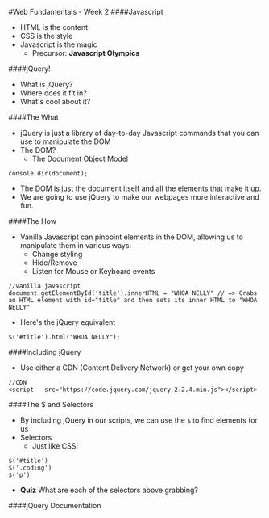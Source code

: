 #Web Fundamentals - Week 2
####Javascript
- HTML is the content
- CSS is the style
- Javascript is the magic
  - Precursor: <b>Javascript Olympics</b>

####jQuery!
- What is jQuery?
- Where does it fit in?
- What's cool about it?

####The What
- jQuery is just a library of day-to-day Javascript commands that you can use to manipulate the DOM
- The DOM?
  - The Document Object Model
```
console.dir(document);
```
- The DOM is just the document itself and all the elements that make it up.
- We are going to use jQuery to make our webpages more interactive and fun.

####The How
- Vanilla Javascript can pinpoint elements in the DOM, allowing us to manipulate them in various ways:
  - Change styling
  - Hide/Remove
  - Listen for Mouse or Keyboard events
```
//vanilla javascript
document.getElementById('title').innerHTML = "WHOA NELLY" // => Grabs an HTML element with id="title" and then sets its inner HTML to "WHOA NELLY"
```
- Here's the jQuery equivalent
```
$('#title').html("WHOA NELLY");
```

####Including jQuery
- Use either a CDN (Content Delivery Network) or get your own copy
```
//CDN
<script   src="https://code.jquery.com/jquery-2.2.4.min.js"></script>
```

####The $ and Selectors
- By including jQuery in our scripts, we can use the `$` to find elements for us
- Selectors
  - Just like CSS!
```
$('#title')
$('.coding')
$('p')
```
- <b>Quiz</b> What are each of the selectors above grabbing?

####jQuery Documentation
